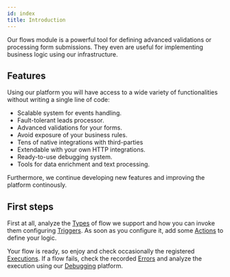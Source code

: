 ```yaml
---
id: index
title: Introduction
---
```


Our flows module is a powerful tool for defining advanced validations or processing form submissions. They even are useful for implementing business logic using our infrastructure.

## Features

Using our platform you will have access to a wide variety of functionalities without writing a single line of code:

* Scalable system for events handling.
* Fault-tolerant leads processor.
* Advanced validations for your forms.
* Avoid exposure of your business rules.
* Tens of native integrations with third-parties
* Extendable with your own HTTP integrations.
* Ready-to-use debugging system.
* Tools for data enrichment and text processing.

Furthermore, we continue developing new features and improving the platform continously.

## First steps

First at all, analyze the [Types](/docs/flows/types) of flow we support and how you can invoke them configuring [Triggers](/docs/flows/triggers). As soon as you configure it, add some [Actions](/docs/flows/actions) to define your logic.

Your flow is ready, so enjoy and check occasionally the registered [Executions](/docs/flows/executions). If a flow fails, check the recorded [Errors](/docs/flows/errors) and analyze the execution using our [Debugging](/docs/flows/debugging) platform.
